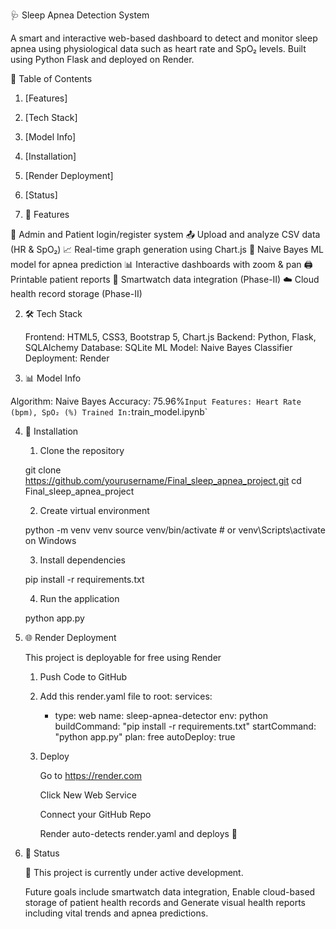 🩺 Sleep Apnea Detection System

A smart and interactive web-based dashboard to detect and monitor sleep apnea using physiological data such as heart rate and SpO₂ levels. Built using Python Flask and deployed on Render.

📌 Table of Contents

1. [Features] 
2. [Tech Stack] 
3. [Model Info] 
4. [Installation] 
5. [Render Deployment] 
6. [Status]


1. 🚀 Features

 👤 Admin and Patient login/register system
 📤 Upload and analyze CSV data (HR & SpO₂)
 📈 Real-time graph generation using Chart.js
 🧠 Naive Bayes ML model for apnea prediction
 📊 Interactive dashboards with zoom & pan
 🖨️ Printable patient reports
 📱 Smartwatch data integration (Phase-II)
 ☁️ Cloud health record storage (Phase-II)

2. 🛠️ Tech Stack

    Frontend: HTML5, CSS3, Bootstrap 5, Chart.js
    Backend: Python, Flask, SQLAlchemy
    Database: SQLite
    ML Model: Naive Bayes Classifier
    Deployment:  Render

3. 📊 Model Info

Algorithm: Naive Bayes
Accuracy: 75.96%`
Input Features: Heart Rate (bpm), SpO₂ (%)
Trained In: `train_model.ipynb`

4. 🧪 Installation

    1. Clone the repository 

    git clone https://github.com/yourusername/Final_sleep_apnea_project.git
    cd Final_sleep_apnea_project

    2. Create virtual environment

    python -m venv venv
    source venv/bin/activate  # or venv\Scripts\activate on Windows

    3. Install dependencies
    
    pip install -r requirements.txt

    4. Run the application

    python app.py


5. 🌐 Render Deployment

    This project is deployable for free using Render

    1. Push Code to GitHub

    2. Add this render.yaml file to root:
        services:
        - type: web
            name: sleep-apnea-detector
            env: python
            buildCommand: "pip install -r requirements.txt"
            startCommand: "python app.py"
            plan: free
            autoDeploy: true

    3. Deploy

        Go to https://render.com

        Click New Web Service

        Connect your GitHub Repo

        Render auto-detects render.yaml and deploys 🎉

6. 📌 Status

    🚧 This project is currently under active development.

    Future goals include smartwatch data integration, Enable cloud-based storage of patient health records and Generate visual health reports including vital trends and apnea predictions.
